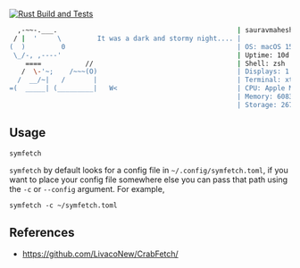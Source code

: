 [![Rust Build and Tests](https://github.com/SymmetrySyndicate/symfetch/actions/workflows/ci.yml/badge.svg?branch=main)](https://github.com/SymmetrySyndicate/symfetch/actions/workflows/ci.yml)

```bash
  ,-~~-.___.                                             | sauravmaheshkar@artemis.local (06/13/25 16:03)
 / |  '     \         It was a dark and stormy night.... |
(  )         0                                           | OS: macOS 15.5 Sequoia 24.5.0
 \_/-, ,----'                                            | Uptime: 10d 0h 38m
    ====           //                                    | Shell: zsh
   /  \-'~;    /~~~(O)                                   | Displays: 1
  /  __/~|   /       |                                   | Terminal: xterm-256color
=(  _____| (_________|   W<                              | CPU: Apple M1 (8 cores)
                                                         | Memory: 6083MB / 8192MB
                                                         | Storage: 267GB / 456GB
```

## Usage

```
symfetch
```

`symfetch` by default looks for a config file in `~/.config/symfetch.toml`, if you want to place your config file somewhere else you can pass that path using the `-c` or `--config` argument. For example,

```
symfetch -c ~/symfetch.toml
```

## References
* https://github.com/LivacoNew/CrabFetch/
